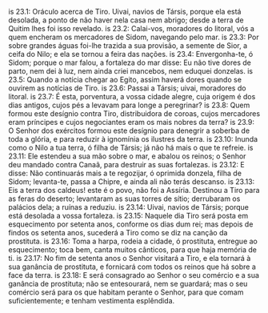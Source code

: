 is 23.1: Oráculo acerca de Tiro. Uivai, navios de Társis, porque ela está desolada, a ponto de não haver nela casa nem abrigo; desde a terra de Quitim lhes foi isso revelado.
is 23.2: Calai-vos, moradores do litoral, vós a quem encheram os mercadores de Sidom, navegando pelo mar.
is 23.3: Por sobre grandes águas foi-lhe trazida a sua provisão, a semente de Sior, a ceifa do Nilo; e ela se tornou a feira das nações.
is 23.4: Envergonha-te, ó Sidom; porque o mar falou, a fortaleza do mar disse: Eu não tive dores de parto, nem dei à luz, nem ainda criei mancebos, nem eduquei donzelas.
is 23.5: Quando a notícia chegar ao Egito, assim haverá dores quando se ouvirem as notícias de Tiro.
is 23.6: Passai a Társis; uivai, moradores do litoral.
is 23.7: É esta, porventura, a vossa cidade alegre, cuja origem é dos dias antigos, cujos pés a levavam para longe a peregrinar?
is 23.8: Quem formou este desígnio contra Tiro, distribuidora de coroas, cujos mercadores eram príncipes e cujos negociantes eram os mais nobres da terra?
is 23.9: O Senhor dos exércitos formou este desígnio para denegrir a soberba de toda a glória, e para reduzir à ignomínia os ilustres da terra.
is 23.10: Inunda como o Nilo a tua terra, ó filha de Társis; já não há mais o que te refreie.
is 23.11: Ele estendeu a sua mão sobre o mar, e abalou os reinos; o Senhor deu mandado contra Canaã, para destruir as suas fortalezas.
is 23.12: E disse: Não continuarás mais a te regozijar, ó oprimida donzela, filha de Sidom; levanta-te, passa a Chipre, e ainda ali não terás descanso.
is 23.13: Eis a terra dos caldeus! este é o povo, não foi a Assíria. Destinou a Tiro para as feras do deserto; levantaram as suas torres de sítio; derrubaram os palácios dela; a ruínas a reduziu.
is 23.14: Uivai, navios de Társis; porque está desolada a vossa fortaleza.
is 23.15: Naquele dia Tiro será posta em esquecimento por setenta anos, conforme os dias dum rei; mas depois de findos os setenta anos, sucederá a Tiro como se diz na canção da prostituta.
is 23.16: Toma a harpa, rodeia a cidade, ó prostituta, entregue ao esquecimento; toca bem, canta muitos cânticos, para que haja memória de ti.
is 23.17: No fim de setenta anos o Senhor visitará a Tiro, e ela tornará à sua ganância de prostituta, e fornicará com todos os reinos que há sobre a face da terra.
is 23.18: E será consagrado ao Senhor o seu comércio e a sua ganância de prostituta; não se entesourará, nem se guardará; mas o seu comércio será para os que habitam perante o Senhor, para que comam suficientemente; e tenham vestimenta esplêndida.
